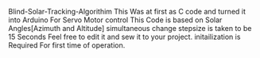  Blind-Solar-Tracking-Algorithim
 This Was at first as C code and turned it into Arduino For Servo Motor control
 This Code is based on Solar Angles[Azimuth and Altitude] simultaneous change stepsize is taken to be 15 Seconds
 Feel free to edit it and sew it to your project.
 initailization is Required For first time of operation.
